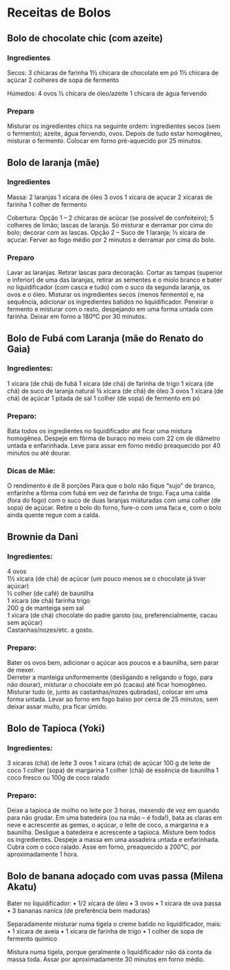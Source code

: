# Receitas de Bolos


## Bolo de chocolate chic (com azeite)


### Ingredientes

Secos:
3 chícaras de farinha
1½ chícara de chocolate em pó
1½ chícara de açúcar
2 colheres de sopa de fermento

Húmedos:
4 ovos
½ chícara de óleo/azeite
1 chícara de água fervendo

### Preparo

Misturar os ingredientes chics na seguinte ordem: ingredientes secos (sem o fermento); azeite, água fervendo, ovos. Depois de tudo estar homogêneo, misturar o fermento. Colocar em forno pré-aquecido por 25 minutos.



## Bolo de laranja (mãe)


### Ingredientes

Massa:
2 laranjas 
1 xícara de óleo
3 ovos
1 xícara de açucar
2 xícaras de farinha
1 colher de fermento

Cobertura:
Opção 1 – 2 chícaras de acúcar (se possível de confeiteiro); 5 colheres de limão; lascas de laranja.
Só misturar e derramar por cima do bolo; decorar com as lascas.
Opção 2 – Suco de 1 laranja; ½ xícara de açucar. Ferver ao fogo médio por 2 minutos e derramar por cima do bolo.

### Preparo

Lavar as laranjas. Retirar lascas para decoração. 
Cortar as tampas (superior e inferior) de uma das laranjas, retirar as sementes e o miolo branco e bater no liquidificador (com casca e tudo) com o suco da segunda laranja, os ovos e o óleo.
Misturar os ingredientes secos (menos fermento) e, na sequência, adicionar os ingredientes batidos no liquidificador. Peneirar o fermento e misturar com o resto, despejando em uma forma untada com farinha. Deixar em forno a 180ºC por 30 minutos.


## Bolo de Fubá com Laranja (mãe do Renato do Gaia)


### Ingredientes:
1 xícara (de chá) de fubá
1 xícara (de chá) de farinha de trigo
1 xícara (de chá) de suco de laranja natural
¾ xícara (de chá) de óleo
3 ovos
1 xícara (de chá) de açúcar
1 pitada de sal
1 colher (de sopa) de fermento em pó

### Preparo:
Bata todos os ingredientes no liquidificador até ficar uma mistura homogênea. Despeje em fôrma de buraco no meio com 22 cm de diâmetro untada e enfarinhada.
Leve para assar em forno médio preaquecido por 40 minutos ou até dourar.

### Dicas de Mãe:
O rendimento é de 8 porções
Para que o bolo não fique “sujo” de branco, enfarinhe a fôrma com fubá em vez de farinha de trigo.
Faça uma calda (fora do fogo) com o suco de duas laranjas misturadas com uma colher (de sopa) de açúcar. Retire o bolo do forno, fure-o com uma faca e, com o bolo ainda quente regue com a calda.




## Brownie da Dani


### Ingredientes:

4 ovos  
1½  xícara (de chá) de açúcar (um pouco menos se o chocolate já tiver açúcar)  
½ colher (de café) de baunilha  
1 xícara (de chá) farinha trigo  
200 g de manteiga sem sal  
1 xícara (de chá) chocolate do padre garoto (ou, preferencialmente, cacau sem açúcar)  
Castanhas/nozes/etc. a gosto.  

### Preparo:

Bater os ovos bem, adicionar o açúcar aos poucos e a baunilha, sem parar de mexer.  
Derreter a manteiga uniformemente (desligando e religando o fogo, para não dourar), misturar o chocolate em pó (cacau) até ficar homogêneo. Misturar tudo (e, junto as castanhas/nozes qubradas), colocar em uma forma untada. Levar ao forno em fogo baixo por cerca de 25 minutos, sem deixar assar muito, pra ficar úmido.


## Bolo de Tapioca (Yoki)



### Ingredientes:

3 xícaras (chá) de leite 
3 ovos 
1 xícara (chá) de açúcar 
100 g de leite de coco 
1 colher (sopa) de margarina 
1 colher (chá) de essência de baunilha 
1 coco fresco ou 100g de coco ralado 


### Preparo:

Deixe a tapioca de molho no leite por 3 horas, mexendo de vez em quando para não grudar. 
Em uma batedeira (ou na mão – é foda!), bata as claras em neve e acrescente as gemas, o açúcar, o leite de coco, a margarina e a baunilha.
Desligue a batedeira e acrescente a tapioca. Misture bem todos os ingredientes. 
Despeje a massa em uma assadeira untada e enfarinhada. Cubra com o coco ralado.
Asse em forno, preaquecido a 200°C, por aproximadamente 1 hora.

## Bolo de banana adoçado com uvas passa (Milena Akatu)


Bater no liquidificador:
    • 1/2 xícara de óleo
    • 3 ovos
    • 1 xícara de uva passa
    • 3 bananas nanica (de preferência bem maduras)

Separadamente misturar numa tigela o creme batido no liquidificador, mais:
    • 1 xícara de aveia
    • 1 xícara de farinha de trigo
    • 1 colher de sopa de fermento químico

Mistura numa tigela, porque geralmente o liquidificador não dá conta da massa toda.
Assar por aproximadamente 30 minutos em forno médio.
